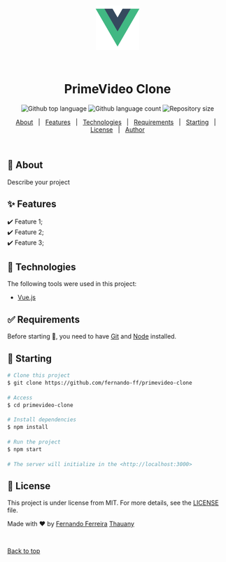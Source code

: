 <div align="center" id="top"> 
  <img src="./assets/logo.png" width="100px"alt="PrimeVideo Clone" />

  &#xa0;

  <!-- <a href="https://primevideoclone.netlify.app">Demo</a> -->
</div>

<h1 align="center">PrimeVideo Clone</h1>

<p align="center">
  <img alt="Github top language" src="https://img.shields.io/github/languages/top/fernando-ff
  /primevideo-clone?color=56BEB8">

  <img alt="Github language count" src="https://img.shields.io/github/languages/count/fernando-ff/primevideo-clone?color=56BEB8">

  <img alt="Repository size" src="https://img.shields.io/github/repo-size/fernando-ff/primevideo-clone?color=56BEB8">
<!-- 
  <img alt="License" src="https://img.shields.io/github/license/{{YOUR_GITHUB_USERNAME}}/primevideo-clone?color=56BEB8"> -->

  <!-- <img alt="Github issues" src="https://img.shields.io/github/issues/{{YOUR_GITHUB_USERNAME}}/primevideo-clone?color=56BEB8" /> -->

  <!-- <img alt="Github forks" src="https://img.shields.io/github/forks/{{YOUR_GITHUB_USERNAME}}/primevideo-clone?color=56BEB8" /> -->

  <!-- <img alt="Github stars" src="https://img.shields.io/github/stars/{{YOUR_GITHUB_USERNAME}}/primevideo-clone?color=56BEB8" /> -->
</p>

<!-- Status -->

<!-- <h4 align="center"> 
	🚧  PrimeVideo Clone 🚀 Under construction...  🚧
</h4> 

<hr> -->

<p align="center">
  <a href="#dart-about">About</a> &#xa0; | &#xa0; 
  <a href="#sparkles-features">Features</a> &#xa0; | &#xa0;
  <a href="#rocket-technologies">Technologies</a> &#xa0; | &#xa0;
  <a href="#white_check_mark-requirements">Requirements</a> &#xa0; | &#xa0;
  <a href="#checkered_flag-starting">Starting</a> &#xa0; | &#xa0;
  <a href="#memo-license">License</a> &#xa0; | &#xa0;
  <a href="https://github.com/{{YOUR_GITHUB_USERNAME}}" target="_blank">Author</a>
</p>

<br>

## :dart: About ##

Describe your project

## :sparkles: Features ##

:heavy_check_mark: Feature 1;\
:heavy_check_mark: Feature 2;\
:heavy_check_mark: Feature 3;

## :rocket: Technologies ##

The following tools were used in this project:

- [Vue.js](https://vuejs.org/)


## :white_check_mark: Requirements ##

Before starting :checkered_flag:, you need to have [Git](https://git-scm.com) and [Node](https://nodejs.org/en/) installed.

## :checkered_flag: Starting ##

```bash
# Clone this project
$ git clone https://github.com/fernando-ff/primevideo-clone

# Access
$ cd primevideo-clone

# Install dependencies
$ npm install

# Run the project
$ npm start

# The server will initialize in the <http://localhost:3000>
```

## :memo: License ##

This project is under license from MIT. For more details, see the [LICENSE](LICENSE.md) file.


Made with :heart: by <a href="https://github.com/fernando-ff" target="_blank">Fernando Ferreira</a>
<a href="https://github.com/Thauanny" target="_blank">Thauany</a>

&#xa0;

<a href="#top">Back to top</a>
